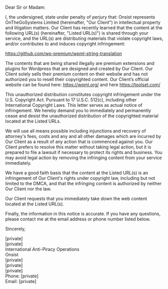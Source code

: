 Dear Sir or Madam:

I, the undersigned, state under penalty of perjury that: Onsist represents OnTheGoSystems Limited (hereinafter, "Our Client") in intellectual property and litigation matters. Our Client has recently learned that the content at the following URL(s) (hereinafter, "Listed URL(s)") is shared through your service, and the URL(s) are distributing materials that violate copyright laws, and/or contributes to and induces copyright infringement:

https://github.com/wp-premium/wpml-string-translation

The contents that are being shared illegally are premium extensions and plugins for Wordpress that are designed and created by Our Client. Our Client solely sells their premium content on their website and has not authorized you to resell their copyrighted content. Our Client’s official website can be found here: https://wpml.org/ and here https://toolset.com/

This unauthorized distribution constitutes copyright infringement under the U.S. Copyright Act. Pursuant to 17 U.S.C. 512(c), including other International Copyright Laws. This letter serves as actual notice of infringement. We hereby demand you to immediately and permanently cease and desist the unauthorized distribution of the copyrighted material located at the Listed URLs.

We will use all means possible including injunctions and recovery of attorney's fees, costs and any and all other damages which are incurred by Our Client as a result of any action that is commenced against you. Our Client prefers to resolve this matter without taking legal action, but it is prepared to file a lawsuit if necessary to protect its rights and business. You may avoid legal action by removing the infringing content from your service immediately.

We have a good faith basis that the content at the Listed URL(s) is an infringement of Our Client's rights under copyright law, including but not limited to the DMCA, and that the infringing content is authorized by neither Our Client nor the law.

Our Client requests that you immediately take down the web content located at the Listed URL(s).

Finally, the information in this notice is accurate. If you have any questions, please contact me at the email address or phone number listed below.

Sincerely,

[private]  
[private]  
International Anti-Piracy Operations  
Onsist    
[private]  
[private]  
[private]  
Phone: [private]  
Email: [private]
